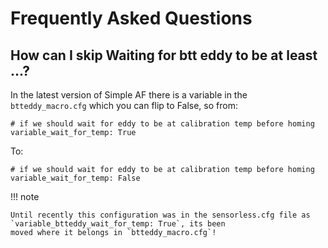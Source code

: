 # Frequently Asked Questions

## How can I skip Waiting for btt eddy to be at least ...?

In the latest version of Simple AF there is a variable in the `btteddy_macro.cfg` which you can flip to False,
so from:

```
# if we should wait for eddy to be at calibration temp before homing
variable_wait_for_temp: True
```

To:

```
# if we should wait for eddy to be at calibration temp before homing
variable_wait_for_temp: False
```

!!! note

    Until recently this configuration was in the sensorless.cfg file as `variable_btteddy_wait_for_temp: True`, its been
    moved where it belongs in `btteddy_macro.cfg`!


